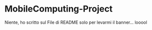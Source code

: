 # MobileComputing-Project
Niente, ho scritto sul File di README solo per levarmi il banner...
looool
